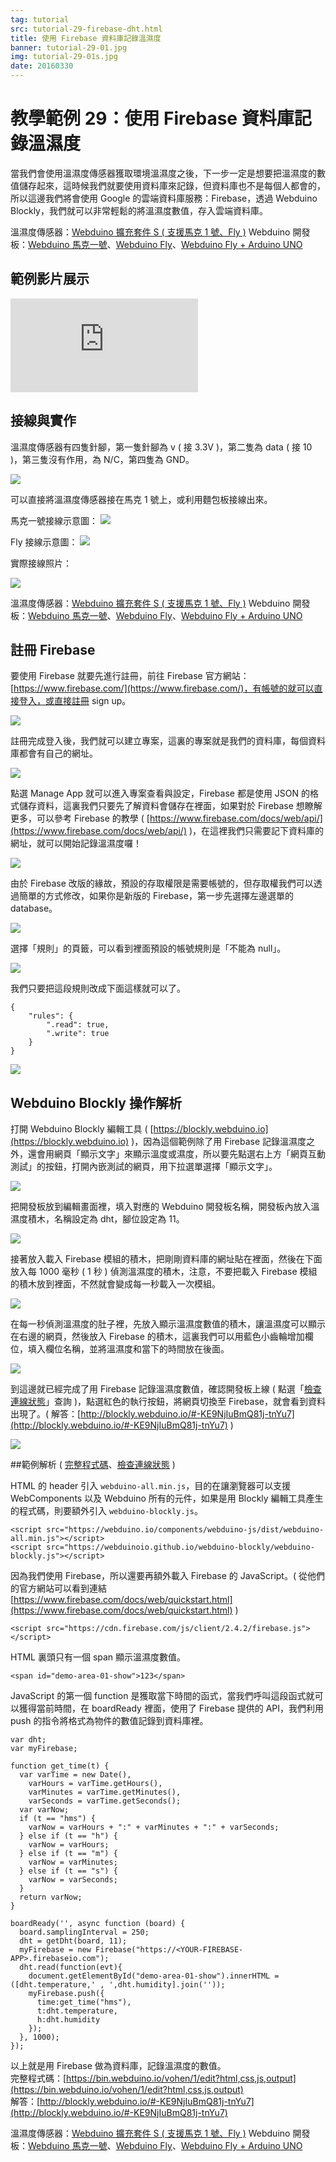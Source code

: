 ```yaml
---
tag: tutorial
src: tutorial-29-firebase-dht.html
title: 使用 Firebase 資料庫記錄溫濕度
banner: tutorial-29-01.jpg
img: tutorial-29-01s.jpg
date: 20160330
---
```


<!-- @@master  = ../../_layout.html-->

<!-- @@block  =  meta-->

<title>教學範例 29：使用 Firebase 資料庫記錄溫濕度 :::: Webduino = Web × Arduino</title>

<meta name="description" content="當我們會使用溫濕度傳感器獲取環境溫濕度之後，下一步一定是想要把溫濕度的數值儲存起來，這時候我們就要使用資料庫來記錄，但資料庫也不是每個人都會的，所以這邊我們將會使用 Google 的雲端資料庫服務：Firebase，透過 Webduino Blockly，我們就可以非常輕鬆的將溫濕度數值，存入雲端資料庫。">

<meta itemprop="description" content="當我們會使用溫濕度傳感器獲取環境溫濕度之後，下一步一定是想要把溫濕度的數值儲存起來，這時候我們就要使用資料庫來記錄，但資料庫也不是每個人都會的，所以這邊我們將會使用 Google 的雲端資料庫服務：Firebase，透過 Webduino Blockly，我們就可以非常輕鬆的將溫濕度數值，存入雲端資料庫。">

<meta property="og:description" content="當我們會使用溫濕度傳感器獲取環境溫濕度之後，下一步一定是想要把溫濕度的數值儲存起來，這時候我們就要使用資料庫來記錄，但資料庫也不是每個人都會的，所以這邊我們將會使用 Google 的雲端資料庫服務：Firebase，透過 Webduino Blockly，我們就可以非常輕鬆的將溫濕度數值，存入雲端資料庫。">

<link rel="canonical" href="https://tutorials.webduino.io/zh-tw/docs/useful/sensor/dht-firebase.html">

<meta property="og:title" content="教學範例 29：使用 Firebase 資料庫記錄溫濕度" >

<meta property="og:url" content="https://webduino.io/tutorials/tutorial-29-firebase-dht.html">

<meta property="og:image" content="https://webduino.io/img/tutorials/tutorial-29-01s.jpg">

<meta itemprop="image" content="https://webduino.io/img/tutorials/tutorial-29-01s.jpg">

<include src="../_include-tutorials.html"></include>

<!-- @@close-->

<!-- @@block  =  preAndNext-->

<include src="../_include-tutorials-content.html"></include>

<!-- @@close-->

<!-- @@block  =  tutorials-->

# 教學範例 29：使用 Firebase 資料庫記錄溫濕度

當我們會使用溫濕度傳感器獲取環境溫濕度之後，下一步一定是想要把溫濕度的數值儲存起來，這時候我們就要使用資料庫來記錄，但資料庫也不是每個人都會的，所以這邊我們將會使用 Google 的雲端資料庫服務：Firebase，透過 Webduino Blockly，我們就可以非常輕鬆的將溫濕度數值，存入雲端資料庫。

<div class="buy-this">
	<span>溫濕度傳感器：<a href="https://webduino.io/buy/webduino-expansion-s.html" target="_blank">Webduino 擴充套件 S ( 支援馬克 1 號、Fly )</a></span>
	<span>Webduino 開發板：<a href="https://webduino.io/buy/component-webduino-v1.html" target="_blank">Webduino 馬克一號</a>、<a href="https://webduino.io/buy/component-webduino-fly.html" target="_blank">Webduino Fly</a>、<a href="https://webduino.io/buy/component-webduino-uno-fly.html" target="_blank">Webduino Fly + Arduino UNO</a></span>
</div>

## 範例影片展示

<iframe class="youtube" src="https://www.youtube.com/embed/g2vcIGukV6k" frameborder="0" allowfullscreen></iframe>

## 接線與實作

溫濕度傳感器有四隻針腳，第一隻針腳為 v ( 接 3.3V )，第二隻為 data ( 接 10 )，第三隻沒有作用，為 N/C，第四隻為 GND。

![](../img/tutorials/tutorial-29-02.jpg)

可以直接將溫濕度傳感器接在馬克 1 號上，或利用麵包板接線出來。

馬克一號接線示意圖：
![](../img/tutorials/tutorial-29-03.jpg)

Fly 接線示意圖：
![](../img/tutorials/tutorial-29-03-fly.jpg)

實際接線照片：

![](../img/tutorials/tutorial-29-04.jpg)

<div class="buy-this">
	<span>溫濕度傳感器：<a href="https://webduino.io/buy/webduino-expansion-s.html" target="_blank">Webduino 擴充套件 S ( 支援馬克 1 號、Fly )</a></span>
	<span>Webduino 開發板：<a href="https://webduino.io/buy/component-webduino-v1.html" target="_blank">Webduino 馬克一號</a>、<a href="https://webduino.io/buy/component-webduino-fly.html" target="_blank">Webduino Fly</a>、<a href="https://webduino.io/buy/component-webduino-uno-fly.html" target="_blank">Webduino Fly + Arduino UNO</a></span>
</div>

## 註冊 Firebase

要使用 Firebase 就要先進行註冊，前往 Firebase 官方網站：[https://www.firebase.com/](https://www.firebase.com/)，有帳號的就可以直接登入，或直接註冊 sign up。

![](../img/tutorials/tutorial-29-05.jpg)

註冊完成登入後，我們就可以建立專案，這裏的專案就是我們的資料庫，每個資料庫都會有自己的網址。

![](../img/tutorials/tutorial-29-06.jpg)

點選 Manage App 就可以進入專案查看與設定，Firebase 都是使用 JSON 的格式儲存資料，這裏我們只要先了解資料會儲存在裡面，如果對於 Firebase 想瞭解更多，可以參考 Firebase 的教學 ( [https://www.firebase.com/docs/web/api/](https://www.firebase.com/docs/web/api/) )，在這裡我們只需要記下資料庫的網址，就可以開始記錄溫濕度囉！

![](../img/tutorials/tutorial-29-07.jpg)

由於 Firebase 改版的緣故，預設的存取權限是需要帳號的，但存取權我們可以透過簡單的方式修改，如果你是新版的 Firebase，第一步先選擇左邊選單的 database。

![](../img/tutorials/tutorial-29-13.jpg)

選擇「規則」的頁籤，可以看到裡面預設的帳號規則是「不能為 null」。

![](../img/tutorials/tutorial-29-14.jpg)

我們只要把這段規則改成下面這樣就可以了。

	{
		"rules": {
			".read": true,
			".write": true
		}
	}

![](../img/tutorials/tutorial-29-15.jpg)


## Webduino Blockly 操作解析

打開 Webduino Blockly 編輯工具 ( [https://blockly.webduino.io](https://blockly.webduino.io) )，因為這個範例除了用 Firebase 記錄溫濕度之外，還會用網頁「顯示文字」來顯示溫度或濕度，所以要先點選右上方「網頁互動測試」的按鈕，打開內嵌測試的網頁，用下拉選單選擇「顯示文字」。

![](../img/tutorials/tutorial-29-08.jpg)

把開發板放到編輯畫面裡，填入對應的 Webduino 開發板名稱，開發板內放入溫濕度積木，名稱設定為 dht，腳位設定為 11。

![](../img/tutorials/tutorial-29-09.jpg)

接著放入載入 Firebase 模組的積木，把剛剛資料庫的網址貼在裡面，然後在下面放入每 1000 毫秒 ( 1 秒 ) 偵測溫濕度的積木，注意，不要把載入 Firebase 模組的積木放到裡面，不然就會變成每一秒載入一次模組。

![](../img/tutorials/tutorial-29-10.jpg)

在每一秒偵測溫濕度的肚子裡，先放入顯示溫濕度數值的積木，讓溫濕度可以顯示在右邊的網頁，然後放入 Firebase 的積木，這裏我們可以用藍色小齒輪增加欄位，填入欄位名稱，並將溫濕度和當下的時間放在後面。

![](../img/tutorials/tutorial-29-11.jpg)

到這邊就已經完成了用 Firebase 記錄溫濕度數值，確認開發板上線 ( 點選「[檢查連線狀態](https://webduino.io/device.html)」查詢 )，點選紅色的執行按鈕，將網頁切換至 Firebase，就會看到資料出現了。( 解答：[http://blockly.webduino.io/#-KE9NjIuBmQ81j-tnYu7](http://blockly.webduino.io/#-KE9NjIuBmQ81j-tnYu7) )

![](../img/tutorials/tutorial-29-12.jpg)

##範例解析 ( [完整程式碼](https://bin.webduino.io/vohen/1/edit?html,css,js,output)、[檢查連線狀態](https://webduino.io/device.html) )

HTML 的 header 引入 `webduino-all.min.js`，目的在讓瀏覽器可以支援 WebComponents 以及 Webduino 所有的元件，如果是用 Blockly 編輯工具產生的程式碼，則要額外引入 `webduino-blockly.js`。

	<script src="https://webduino.io/components/webduino-js/dist/webduino-all.min.js"></script>
	<script src="https://webduinoio.github.io/webduino-blockly/webduino-blockly.js"></script>

因為我們使用 Firebase，所以還要再額外載入 Firebase 的 JavaScript。( 從他們的官方網站可以看到連結 [https://www.firebase.com/docs/web/quickstart.html](https://www.firebase.com/docs/web/quickstart.html) )

	<script src="https://cdn.firebase.com/js/client/2.4.2/firebase.js"></script>

HTML 裏頭只有一個 span 顯示溫濕度數值。

	<span id="demo-area-01-show">123</span>

JavaScript 的第一個 function 是獲取當下時間的函式，當我們呼叫這段函式就可以獲得當前時間，在 boardReady 裡面，使用了 Firebase 提供的 API，我們利用 push 的指令將格式為物件的數值記錄到資料庫裡。	

	var dht;
	var myFirebase;

	function get_time(t) {
	  var varTime = new Date(),
	    varHours = varTime.getHours(),
	    varMinutes = varTime.getMinutes(),
	    varSeconds = varTime.getSeconds();
	  var varNow;
	  if (t == "hms") {
	    varNow = varHours + ":" + varMinutes + ":" + varSeconds;
	  } else if (t == "h") {
	    varNow = varHours;
	  } else if (t == "m") {
	    varNow = varMinutes;
	  } else if (t == "s") {
	    varNow = varSeconds;
	  }
	  return varNow;
	}

	boardReady('', async function (board) {
	  board.samplingInterval = 250;
	  dht = getDht(board, 11);
	  myFirebase = new Firebase("https://<YOUR-FIREBASE-APP>.firebaseio.com");
	  dht.read(function(evt){
	    document.getElementById("demo-area-01-show").innerHTML = ([dht.temperature,' , ',dht.humidity].join(''));
	    myFirebase.push({
	      time:get_time("hms"),
	      t:dht.temperature,
	      h:dht.humidity
	    });
	  }, 1000);
	});

以上就是用 Firebase 做為資料庫，記錄溫濕度的數值。   
完整程式碼：[https://bin.webduino.io/vohen/1/edit?html,css,js,output](https://bin.webduino.io/vohen/1/edit?html,css,js,output)  
解答：[http://blockly.webduino.io/#-KE9NjIuBmQ81j-tnYu7](http://blockly.webduino.io/#-KE9NjIuBmQ81j-tnYu7)

<div class="buy-this">
	<span>溫濕度傳感器：<a href="https://webduino.io/buy/webduino-expansion-s.html" target="_blank">Webduino 擴充套件 S ( 支援馬克 1 號、Fly )</a></span>
	<span>Webduino 開發板：<a href="https://webduino.io/buy/component-webduino-v1.html" target="_blank">Webduino 馬克一號</a>、<a href="https://webduino.io/buy/component-webduino-fly.html" target="_blank">Webduino Fly</a>、<a href="https://webduino.io/buy/component-webduino-uno-fly.html" target="_blank">Webduino Fly + Arduino UNO</a></span>
</div>


<!-- @@close-->